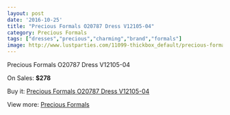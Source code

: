 ```yaml
---
layout: post
date: '2016-10-25'
title: "Precious Formals O20787 Dress V12105-04"
category: Precious Formals
tags: ["dresses","precious","charming","brand","formals"]
image: http://www.lustparties.com/11099-thickbox_default/precious-formals-o20787-dress-v12105-04.jpg
---
```

Precious Formals O20787 Dress V12105-04

On Sales: **$278**
<a href="https://www.lustparties.com/en/precious-formals/3946-precious-formals-o20787-dress-v12105-04.html"><amp-img layout="responsive" width="600" height="600" src="//www.lustparties.com/11099-thickbox_default/precious-formals-o20787-dress-v12105-04.jpg" alt="Precious Formals O20787 Dress V12105-04 0" /></a>
<a href="https://www.lustparties.com/en/precious-formals/3946-precious-formals-o20787-dress-v12105-04.html"><amp-img layout="responsive" width="600" height="600" src="//www.lustparties.com/11100-thickbox_default/precious-formals-o20787-dress-v12105-04.jpg" alt="Precious Formals O20787 Dress V12105-04 1" /></a>
<a href="https://www.lustparties.com/en/precious-formals/3946-precious-formals-o20787-dress-v12105-04.html"><amp-img layout="responsive" width="600" height="600" src="//www.lustparties.com/11101-thickbox_default/precious-formals-o20787-dress-v12105-04.jpg" alt="Precious Formals O20787 Dress V12105-04 2" /></a>

Buy it: [Precious Formals O20787 Dress V12105-04](https://www.lustparties.com/en/precious-formals/3946-precious-formals-o20787-dress-v12105-04.html "Precious Formals O20787 Dress V12105-04")

View more: [Precious Formals](https://www.lustparties.com/en/18-precious-formals "Precious Formals")
